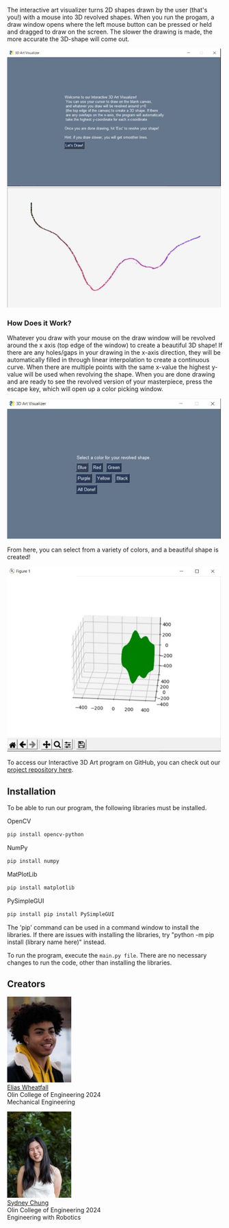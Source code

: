 The interactive art visualizer turns 2D shapes drawn by the user (that's you!) with a mouse into 3D revolved shapes. When you run the progam, a draw window opens where the left mouse button can be pressed or held and dragged to draw on the screen. The slower the drawing is made, the more accurate the 3D-shape will come out.

<img src="introwindow.JPG" width="500" />  <img src="drawing.JPG" width="500" />

### How Does it Work?
Whatever you draw with your mouse on the draw window will be revolved around the x axis (top edge of the window) to create a beautiful 3D shape! If there are any holes/gaps in your drawing in the x-axis direction, they will be automatically filled in through linear interpolation to create a continuous curve. When there are multiple points with the same x-value the highest y-value will be used when revolving the shape. When you are done drawing and are ready to see the revolved version of your masterpiece, press the 
escape key, which will open up a color picking window. 

<img src="colorpick.JPG" width="500" />

From here, you can select from a variety of colors, and a beautiful shape is created!

<img src="revolved.JPG" width="500" />

To access our Interactive 3D Art program on GitHub, you can check out our [project repository here](https://github.com/olincollege/Interactive-Art-Visualizer).

## Installation
To be able to run our program, the following libraries must be installed.

OpenCV
```markdown
pip install opencv-python
```
NumPy
```markdown
pip install numpy
```
MatPlotLib
```markdown
pip install matplotlib
```
PySimpleGUI
```markdown
pip install pip install PySimpleGUI
```

The 'pip' command can be used in a command window to install the libraries. If there are issues with installing the libraries, try "python -m pip install (library name here)" instead.

To run the program, execute the `main.py file`. There are no necessary changes to run the code, other than installing the libraries.

## Creators
<img src="elias.JPG" width="150"/>\
<a href="https://www.linkedin.com/in/elias-wheatfall-3683721b8/">Elias Wheatfall</a>\
Olin College of Engineering 2024\
Mechanical Engineering

<img src="sydney.JPG" width="150"/>\
<a href="https://www.linkedin.com/in/sydney-chung-b08569195/">Sydney Chung</a>\
Olin College of Engineering 2024\
Engineering with Robotics
